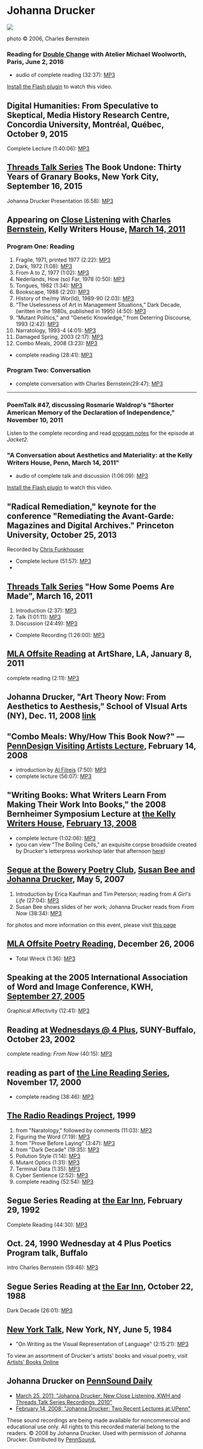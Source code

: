 Johanna Drucker
===============

![](http://writing.upenn.edu/pennsound/x/images/portraits/Drucker-Johanna_Ch-Bernstein_11-04-06_NYC.jpg)

photo © 2006, Charles Bernstein


### Reading for [Double Change](http://writing.upenn.edu/pennsound/x/Double-Change.php) with Atelier Michael Woolworth, Paris, June 2, 2016

-   audio of complete reading (32:37): [MP3](https://media.sas.upenn.edu/pennsound/authors/Drucker/Doublechange-Reading_Johanna-Drucker_Atelier-Michael-Woolworth_Paris_06-02-2016.mp3)

  

[Install the Flash plugin](http://get.adobe.com/flashplayer/) to watch this video.

  
  

Digital Humanities: From Speculative to Skeptical, Media History Research Centre, Concordia University, Montréal, Québec, October 9, 2015
-----------------------------------------------------------------------------------------------------------------------------------------

Complete Lecture (1:40:06): [MP3](https://media.sas.upenn.edu/pennsound/authors/Drucker/Drucker-Johanna_Complete-Lecture_Concordia_10-09-15_.mp3)

[Threads Talk Series](Threads.php#granary) The Book Undone: Thirty Years of Granary Books, New York City, September 16, 2015
----------------------------------------------------------------------------------------------------------------------------

Johanna Drucker Presentation (6:58): [MP3](https://media.sas.upenn.edu/pennsound/groups/Threads/The-Book-Undone/The-Book-Undone_Granary-Books_9-1-2015_Johanna-Drucker.mp3)

Appearing on [Close Listening](http://writing.upenn.edu/pennsound/x/Close-Listening.php) with [Charles Bernstein](http://writing.upenn.edu/pennsound/x/Bernstein.html), Kelly Writers House, [March 14, 2011](http://writing.upenn.edu/wh/calendar/0311.php#14)
---------------------------------------------------------------------------------------------------------------------------------------------------------------------------------------------------------------------------------------------------------------

### Program One: Reading

1.  Fragile, 1971, printed 1977 (2:22): [MP3](http://media.sas.upenn.edu/pennsound/authors/Drucker/Close-Listening/Drucker-Johanna_01_Fragile_Close-Listening_KWH-UPenn_3-14-11.mp3)
2.  Dark, 1972 (1:08): [MP3](http://media.sas.upenn.edu/pennsound/authors/Drucker/Close-Listening/Drucker-Johanna_02_Dark_Close-Listening_KWH-UPenn_3-14-11.mp3)
3.  From A to Z, 1977 (1:02): [MP3](http://media.sas.upenn.edu/pennsound/authors/Drucker/Close-Listening/Drucker-Johanna_03_From-A-To-Z_Close-Listening_KWH-UPenn_3-14-11.mp3)
4.  Nederlands, How (so) Far, 1978 (0:50): [MP3](http://media.sas.upenn.edu/pennsound/authors/Drucker/Close-Listening/Drucker-Johanna_04_Netherlands-How-So-Far_Close-Listening_KWH-UPenn_3-14-11.mp3)
5.  Tongues, 1982 (1:34): [MP3](http://media.sas.upenn.edu/pennsound/authors/Drucker/Close-Listening/Drucker-Johanna_05_Tongues_Close-Listening_KWH-UPenn_3-14-11.mp3)
6.  Bookscape, 1988 (2:20): [MP3](http://media.sas.upenn.edu/pennsound/authors/Drucker/Close-Listening/Drucker-Johanna_06_Bookscape_Close-Listening_KWH-UPenn_3-14-11.mp3)
7.  History of the/my Wor(ld), 1989-90 (2:03): [MP3](http://media.sas.upenn.edu/pennsound/authors/Drucker/Close-Listening/Drucker-Johanna_07_History-Of-The-My-World_Close-Listening_KWH-UPenn_3-14-11.mp3)
8.  “The Uselessness of Art in Management Situations,” Dark Decade, (written in the 1980s, published in 1995) (4:50): [MP3](http://media.sas.upenn.edu/pennsound/authors/Drucker/Close-Listening/Drucker-Johanna_08_Dark-Decade_Close-Listening_KWH-UPenn_3-14-11.mp3)
9.  “Mutant Politics,” and “Genetic Knowledge,” from Deterring Discourse, 1993 (2:42): [MP3](http://media.sas.upenn.edu/pennsound/authors/Drucker/Close-Listening/Drucker-Johanna_09_Deterring-Discourse_Close-Listening_KWH-UPenn_3-14-11.mp3)
10. Narratology, 1993-4 (4:01): [MP3](http://media.sas.upenn.edu/pennsound/authors/Drucker/Close-Listening/Drucker-Johanna_10_Narratology_Close-Listening_KWH-UPenn_3-14-11.mp3)
11. Damaged Spring, 2003 (2:17): [MP3](http://media.sas.upenn.edu/pennsound/authors/Drucker/Close-Listening/Drucker-Johanna_11_Damaged-Spring_Close-Listening_KWH-UPenn_3-14-11.mp3)
12. Combo Meals, 2008 (3:23): [MP3](http://media.sas.upenn.edu/pennsound/authors/Drucker/Close-Listening/Drucker-Johanna_12_Combo-Meals_Close-Listening_KWH-UPenn_3-14-11.mp3)

-   complete reading (28:41): [MP3](http://media.sas.upenn.edu/pennsound/authors/Drucker/Close-Listening/Drucker-Johanna_Complete-Reading_Close-Listening_KWH-UPenn_3-14-11.mp3)

### Program Two: Conversation

-   complete conversation with Charles Bernstein(29:47): [MP3](http://media.sas.upenn.edu/pennsound/authors/Drucker/Close-Listening/Drucker-Johanna_Close-Listening_conversation_3-14-11.mp3)

  

------------------------------------------------------------------------

### PoemTalk \#47, discussing Rosmarie Waldrop's "Shorter American Memory of the Declaration of Independence," November 10, 2011

Listen to the complete recording and read [program notes](https://jacket2.org/commentary/inalienable-writes-poemtalk-47) for the episode at *Jacket2*.

### "A Conversation about Aesthetics and Materiality: at the Kelly Writers House, Penn, March 14, 2011"

-   audio of complete talk and discussion (1:06:09): [MP3](http://media.sas.upenn.edu/pennsound/authors/Drucker/Close-Listening/Drucker-Johanna_Aesthetics-and-Materiality_KWH-UPenn_3-14-11.mp3)

  

[Install the Flash plugin](http://get.adobe.com/flashplayer/) to watch this video.

  
  

"Radical Remediation," keynote for the conference "Remediating the Avant-Garde: Magazines and Digital Archives." Princeton University, October 25, 2013
-------------------------------------------------------------------------------------------------------------------------------------------------------

Recorded by [Chris Funkhouser](Funkhouser-recordings.php)

-   Complete lecture (51:57): [MP3](http://media.sas.upenn.edu/pennsound/authors/Drucker/Drucker-Johanna_Radical-Remediation_Princeton-NJ_10-25-13.mp3)
-   

[Threads Talk Series](Threads.php) "How Some Poems Are Made", March 16, 2011
----------------------------------------------------------------------------

1.  Introduction (2:37): [MP3](http://media.sas.upenn.edu/pennsound/authors/Drucker/Drucker-Johanna_Threads-Intro_03-16-2011.mp3)
2.  Talk (1:01:11): [MP3](http://media.sas.upenn.edu/pennsound/authors/Drucker/Drucker-Johanna_Threads-Talk_03-16-2011.mp3)
3.  Discussion (24:49): [MP3](http://media.sas.upenn.edu/pennsound/authors/Drucker/Drucker-Johanna_Threads-Discussion_03-16-11.mp3)

-   Complete Recording (1:26:00): [MP3](http://media.sas.upenn.edu/pennsound/authors/Drucker/Drucker-Johanna_Threads_03-16-2011.mp3)

[MLA Offsite Reading](MLA-Offsite-2011.php) at ArtShare, LA, January 8, 2011
----------------------------------------------------------------------------

complete reading (2:11): [MP3](http://media.sas.upenn.edu/pennsound/groups/MLA-Offsite/2011-LA/MLA-Offsite-2011_51_Johanna-Drucker_ArtShare_LA_1-8-11.mp3)

Johanna Drucker, "Art Theory Now: From Aesthetics to Aesthesis," School of VIsual Arts (NY), Dec. 11, 2008
[link](http://media.sas.upenn.edu/file/106375)
----------------------------------------------------------------------------------------------------------

"Combo Meals: Why/How This Book Now?" — [PennDesign
Visiting Artists Lecture](http://www.design.upenn.edu/new/finar/visiting.htm), February 14,
2008
-------------------------------------------------------------------------------------------

-   introduction by [Al Filreis](Filreis.html) (7:50):
    [MP3](http://media.sas.upenn.edu/pennsound/authors/Drucker/Drucker-Johanna_01-Al-Filreis-Intro_UPenn_02-14-08.mp3)
-   complete lecture (56:07):
    [MP3](http://media.sas.upenn.edu/pennsound/authors/Drucker/Drucker-Johanna_02_Complete-Lecture_UPenn_02-14-08.mp3)

"Writing Books: What Writers Learn From Making Their Work Into Books," the 2008 Bernheimer Symposium Lecture at [the Kelly Writers
House](http://writing.upenn.edu/~wh/), [February 13, 2008](http://writing.upenn.edu/wh/calendar/0208.html#13)
----------------------------------------------------------------------------------------------------------------------------------

-   complete lecture (1:02:06):
    [MP3](http://media.sas.upenn.edu/pennsound/authors/Drucker/Drucker-Johanna_Lecture_UPenn_2-13-08.mp3)
-   (you can view "The Boiling Cells," an exquisite corpse broadside created by Drucker's letterpress workshop later that
    afternoon [here](http://media.sas.upenn.edu/pennsound/misc/Images/Drucker-Workshop_The-Boiling-Cells.jpg))

[Segue at the Bowery Poetry Club](Segue-BPC.html), [Susan Bee and Johanna Drucker](Bee-Drucker.html),
May 5, 2007
-----------------------------------------------------------------------------------------------------

1.  Introduction by Erica Kaufman and Tim Peterson; reading from *A Girl's Life* (27:04): [MP3](http://media.sas.upenn.edu/pennsound/groups/Bee-Drucker/Bee-Susan_Drucker-Johanna_01_Girls-Life_Segue-BPC_5-6-07.mp3)
2.  Susan Bee shows slides of her work; Johanna Drucker reads from *From Now* (38:34): [MP3](http://media.sas.upenn.edu/pennsound/groups/Bee-Drucker/Bee-Susan_Drucker-Johanna_02_Segue-BPC_5-6-07.mp3)

for photos and more information on this event, please visit [this page](Bee-Drucker.html)


[MLA Offsite Poetry Reading](MLA-Offsite.html), December 26, 2006
-----------------------------------------------------------------

-   Total Wreck (1:36):
    [MP3](http://media.sas.upenn.edu/pennsound/authors/Drucker/Drucker-Johanna_MLA-Offsite-Reading_12-29-06.mp3)


Speaking at the 2005 International Association of Word and Image Conference, KWH, [September 27, 2005](http://writing.upenn.edu/wh/calendar/0905.html#27)
---------------------------------------------------------------------------------------------------------------------------------------------------------

Graphical Affectivity (12:41): [MP3](http://media.sas.upenn.edu/pennsound/authors/Drucker/Drucker-Johanna_WordImage_KWH-UPenn_09-27-05.mp3)

Reading at [Wednesdays @ 4 Plus](Buffalo.php), SUNY-Buffalo, October 23, 2002
-----------------------------------------------------------------------------

complete reading: *From Now* (40:15): [MP3](http://media.sas.upenn.edu/pennsound/authors/Drucker/Drucker-Johanna_Complete-reading_Weds-at-four-plus_Buffalo_10-23-02.mp3)

reading as part of [the Line Reading Series](Line-Reading-Series.html), November 17, 2000
-----------------------------------------------------------------------------------------

-   complete reading (38:46):
    [MP3](http://media.sas.upenn.edu/pennsound/authors/Drucker/Drucker-Johanna_Complete-Reading_Line-Reading-Series_11-7-00.mp3)

[The Radio Readings Project](RRP.html), 1999
------------------------------------------------

1.  from "Naratology," followed by comments (11:03):
    [MP3](http://media.sas.upenn.edu/pennsound/authors/Drucker/RRP/Drucker-Johanna_01_Naratology_Radio-Readings-Project_02-21-98.mp3)
2.  Figuring the Word (7:19):
    [MP3](http://media.sas.upenn.edu/pennsound/authors/Drucker/RRP/Drucker-Johanna_02_Figuring-the-Word_Radio-Readings-Project_02-21-98.mp3)
3.  from "Prove Before Laying" (3:47):
    [MP3](http://media.sas.upenn.edu/pennsound/authors/Drucker/RRP/Drucker-Johanna_03_Prove-Before-Laying_Radio-Readings-Project_02-21-98.mp3)
4.  from "Dark Decade" (19:35):
    [MP3](http://media.sas.upenn.edu/pennsound/authors/Drucker/RRP/Drucker-Johanna_04_Dark-Decade_Radio-Readings-Project_02-21-98.mp3)
5.  Pollution Style (1:14):
    [MP3](http://media.sas.upenn.edu/pennsound/authors/Drucker/RRP/Drucker-Johanna_05_Pollution-Style_Radio-Readings-Project_02-21-98.mp3)
6.  Mutant Optics (1:31):
    [MP3](http://media.sas.upenn.edu/pennsound/authors/Drucker/RRP/Drucker-Johanna_06_Mutant-Optics_Radio-Readings-Project_02-21-98.mp3)
7.  Terminal Data (1:35):
    [MP3](http://media.sas.upenn.edu/pennsound/authors/Drucker/RRP/Drucker-Johanna_07_Terminal-Data_Radio-Readings-Project_02-21-98.mp3)
8.  Cyber Sentience (2:52):
    [MP3](http://media.sas.upenn.edu/pennsound/authors/Drucker/RRP/Drucker-Johanna_08_Cyber-Sentience_Radio-Readings-Project_02-21-98.mp3)
9.  complete reading (52:54): [MP3](http://media.sas.upenn.edu/pennsound/authors/Drucker/Drucker-Johanna_Radio-Readings-Project.mp3)

Segue Series Reading at [the Ear Inn](Ear-Inn.html), February 29, 1992
----------------------------------------------------------------------

Complete Reading (44:30): [MP3](http://media.sas.upenn.edu/pennsound/authors/Drucker/Drucker-Johanna_Complete-Reading_Segue_Ear-Inn_2-29-92.mp3)

Oct. 24, 1990 Wednesday at 4 Plus Poetics Program talk, Buffalo
---------------------------------------------------------------

intro Charles Bernstein (59:46): [MP3  
](https://media.sas.upenn.edu/pennsound/authors/Drucker/Drucker_Johanna_talk_Buffalo_10-24-90.mp3)

Segue Series Reading at [the Ear Inn](Ear-Inn.html), October 22, 1988
---------------------------------------------------------------------

Dark Decade (26:01):
[MP3](http://media.sas.upenn.edu/pennsound/authors/Drucker/Drucker-Johanna_Ear-Inn-NY_10-22-88.mp3)

[New York Talk](http://writing.upenn.edu/pennsound/x/NY-Talk.php), New York, NY, June 5, 1984
---------------------------------------------------------------------------------------------

-   "On Writing as the Visual Representation of Language" (2:15:21): [MP3](http://media.sas.upenn.edu/pennsound/groups/New-York-Talk/Drucker-Johanna_Complete-Recording_NYT_6-5-84.mp3)

To view an assortment of Drucker's artists' books and visual poetry, visit [Artists' Books Online](http://www.artistsbooksonline.org/index.html)

Johanna Drucker on [PennSound Daily](http://writing.upenn.edu/pennsound/daily)
------------------------------------------------------------------------------

-   [March 25, 2011: "Johanna Drucker: New Close Listening, KWH and Threads Talk Series Recordings, 2010"](http://writing.upenn.edu/pennsound/daily/201103.php#25_13:46)
-   [February 14, 2008: "Johanna Drucker: Two Recent Lectures at UPenn"](http://writing.upenn.edu/pennsound/daily/200711.php#5_22:46)

These sound
recordings are being made available for noncommercial and educational
use only. All rights to this recorded material belong to the readers. © 2008 by Johanna Drucker.
Used with permission of Johanna Drucker. Distributed by [PennSound.](../index.html)
